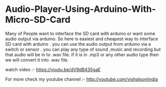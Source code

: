# Audio-Player-Using-Arduino-With-Micro-SD-Card
Many of People want to interface the SD card with arduino or want some audio output via arduino.  So here is easiest and cheapest way to interface SD card with arduino . you can use the audio output from arduino via a switch or sensor .  you can play any type of sound ,music and recording but that audio will be in to .wav file. If it is in .mp3 or any other audio type then we will convert it into .wav file.

watch video :- https://youtu.be/dV9dB435gaE

For more check my youtube channel :- http://youtube.com/vishalsoniindia
